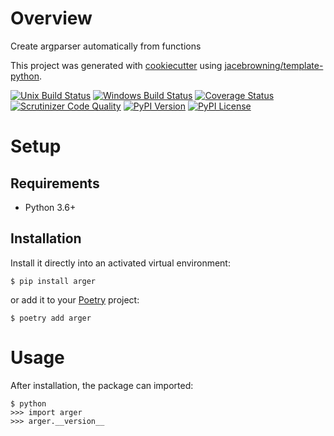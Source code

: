 # Overview

Create argparser automatically from functions

This project was generated with [cookiecutter](https://github.com/audreyr/cookiecutter) using [jacebrowning/template-python](https://github.com/jacebrowning/template-python).

[![Unix Build Status](https://img.shields.io/travis/jnoortheen/arger/master.svg?label=unix)](https://travis-ci.org/jnoortheen/arger)
[![Windows Build Status](https://img.shields.io/appveyor/ci/jnoortheen/arger/master.svg?label=windows)](https://ci.appveyor.com/project/jnoortheen/arger)
[![Coverage Status](https://img.shields.io/coveralls/jnoortheen/arger/master.svg)](https://coveralls.io/r/jnoortheen/arger)
[![Scrutinizer Code Quality](https://img.shields.io/scrutinizer/g/jnoortheen/arger.svg)](https://scrutinizer-ci.com/g/jnoortheen/arger/?branch=master)
[![PyPI Version](https://img.shields.io/pypi/v/arger.svg)](https://pypi.org/project/arger)
[![PyPI License](https://img.shields.io/pypi/l/arger.svg)](https://pypi.org/project/arger)

# Setup

## Requirements

* Python 3.6+

## Installation

Install it directly into an activated virtual environment:

```text
$ pip install arger
```

or add it to your [Poetry](https://poetry.eustace.io/) project:

```text
$ poetry add arger
```

# Usage

After installation, the package can imported:

```text
$ python
>>> import arger
>>> arger.__version__
```
